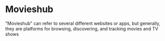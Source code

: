 # Movieshub
"Movieshub" can refer to several different websites or apps, but generally, they are platforms for browsing, discovering, and tracking movies and TV shows
